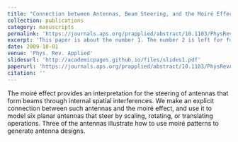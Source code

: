 ```yaml
---
title: "Connection between Antennas, Beam Steering, and the Moiré Effect"
collection: publications
category: manuscripts
permalink: 'https://journals.aps.org/prapplied/abstract/10.1103/PhysRevApplied.17.034008'
excerpt: 'This paper is about the number 1. The number 2 is left for future work.'
date: 2009-10-01
venue: 'Phys. Rev. Applied'
slidesurl: 'http://academicpages.github.io/files/slides1.pdf'
paperurl: 'https://journals.aps.org/prapplied/abstract/10.1103/PhysRevApplied.17.034008'
citation: ''
---
```


The moiré effect provides an interpretation for the steering of antennas that form beams through internal spatial interferences. We make an explicit connection between such antennas and the moiré effect, and use it to model six planar antennas that steer by scaling, rotating, or translating operations. Three of the antennas illustrate how to use moiré patterns to generate antenna designs.